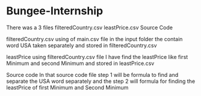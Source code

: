 # Bungee-Internship
There was a 3 files 
 filteredCountry.csv
 leastPrice.csv
 Source Code
 
 filteredCountry.csv
 using of main.csv file in the input folder the contain word USA taken separately and stored in filteredCountry.csv
 
 leastPrice
 using filteredCountry.csv file  I have find the leastPrice like first Minimum and second Minimum and stored in leastPrice.csv
 
 Source code
 In that source code file step 1 will be  formula to find and separate the USA word separately
 and the step 2 will formula for finding the leastPrice of first Minimum and Second Minimum
